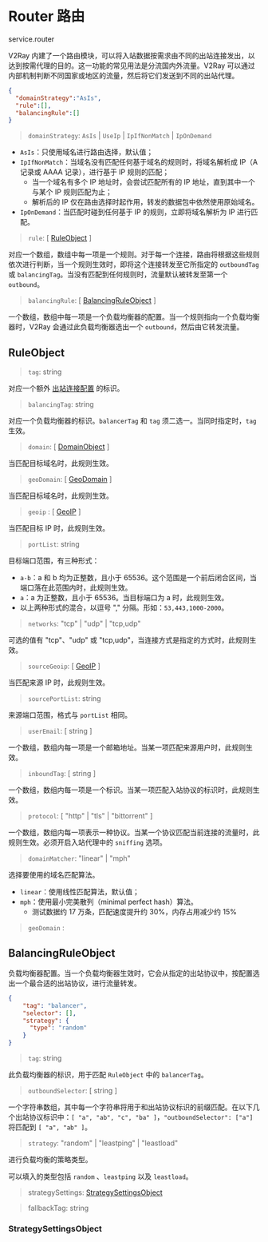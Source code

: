 # Router 路由
service.router

V2Ray 内建了一个路由模块，可以将入站数据按需求由不同的出站连接发出，以达到按需代理的目的。这一功能的常见用法是分流国内外流量。V2Ray 可以通过内部机制判断不同国家或地区的流量，然后将它们发送到不同的出站代理。

```json
{
  "domainStrategy":"AsIs",
  "rule":[],
  "balancingRule":[]
}
```

> `domainStrategy`: `AsIs` | `UseIp` | `IpIfNonMatch` | `IpOnDemand`

* `AsIs`：只使用域名进行路由选择，默认值；
* `IpIfNonMatch`：当域名没有匹配任何基于域名的规则时，将域名解析成 IP（A 记录或 AAAA 记录），进行基于 IP 规则的匹配；
  * 当一个域名有多个 IP 地址时，会尝试匹配所有的 IP 地址，直到其中一个与某个 IP 规则匹配为止；
  * 解析后的 IP 仅在路由选择时起作用，转发的数据包中依然使用原始域名。
* `IpOnDemand`：当匹配时碰到任何基于 IP 的规则，立即将域名解析为 IP 进行匹配。

> `rule`: [ [RuleObject](#ruleobject) ]

对应一个数组，数组中每一项是一个规则。对于每一个连接，路由将根据这些规则依次进行判断，当一个规则生效时，即将这个连接转发至它所指定的 `outboundTag` 或 `balancingTag`。当没有匹配到任何规则时，流量默认被转发至第一个 `outbound`。

> `balancingRule`: [ [BalancingRuleObject](#balancingruleobject) ]

一个数组，数组中每一项是一个负载均衡器的配置。当一个规则指向一个负载均衡器时，V2Ray 会通过此负载均衡器选出一个 `outbound`，然后由它转发流量。

## RuleObject

> `tag`: string

对应一个额外 [出站连接配置](outbounds.md) 的标识。

> `balancingTag`: string

对应一个负载均衡器的标识。`balancerTag` 和 `tag` 须二选一。当同时指定时，`tag` 生效。

> `domain`: \[ [DomainObject](./geo.md#DomainObject) \]

当匹配目标域名时，此规则生效。

> `geoDomain`: \[ [GeoDomain](./geo.md#GeoDomain) \]

当匹配目标域名时，此规则生效。

> `geoip` : \[ [GeoIP](./geo.md#GeoIP) \]

当匹配目标 IP 时，此规则生效。

> `portList`: string

目标端口范围，有三种形式：

* `a-b`：a 和 b 均为正整数，且小于 65536。这个范围是一个前后闭合区间，当端口落在此范围内时，此规则生效。
* `a`：a 为正整数，且小于 65536。当目标端口为 a 时，此规则生效。
* 以上两种形式的混合，以逗号 "," 分隔。形如：`53,443,1000-2000`。

> `networks`: "tcp" | "udp" | "tcp,udp"

可选的值有 "tcp"、"udp" 或 "tcp,udp"，当连接方式是指定的方式时，此规则生效。

> `sourceGeoip`: \[ [GeoIP](./geo.md#GeoIP) \]

当匹配来源 IP 时，此规则生效。

> `sourcePortList`: string

来源端口范围，格式与 `portList` 相同。

> `userEmail`: [ string ]

一个数组，数组内每一项是一个邮箱地址。当某一项匹配来源用户时，此规则生效。

> `inboundTag`: [ string ]

一个数组，数组内每一项是一个标识。当某一项匹配入站协议的标识时，此规则生效。

> `protocol`: \[ "http" | "tls" | "bittorrent" \]

一个数组，数组内每一项表示一种协议。当某一个协议匹配当前连接的流量时，此规则生效。必须开启入站代理中的 `sniffing` 选项。

> `domainMatcher`: "linear" | "mph"

选择要使用的域名匹配算法。

* `linear`：使用线性匹配算法，默认值；
* `mph`：使用最小完美散列（minimal perfect hash）算法。
  * 测试数据约 17 万条，匹配速度提升约 30%，内存占用减少约 15%

> `geoDomain` :

## BalancingRuleObject

负载均衡器配置。当一个负载均衡器生效时，它会从指定的出站协议中，按配置选出一个最合适的出站协议，进行流量转发。

```json
{
    "tag": "balancer",
    "selector": [],
    "strategy": {
      "type": "random"
    }
}
```

> `tag`: string

此负载均衡器的标识，用于匹配 `RuleObject` 中的 `balancerTag`。

> `outboundSelector`: \[ string \]

一个字符串数组，其中每一个字符串将用于和出站协议标识的前缀匹配。在以下几个出站协议标识中：`[ "a", "ab", "c", "ba" ]`，`"outboundSelector": ["a"]` 将匹配到 `[ "a", "ab" ]`。

> `strategy`: "random" | "leastping" | "leastload"

进行负载均衡的策略类型。

可以填入的类型包括 `random` 、`leastping` 以及 `leastload`。

> strategySettings: [StrategySettingsObject](#strategysettingsobject)

> fallbackTag: string

### StrategySettingsObject
